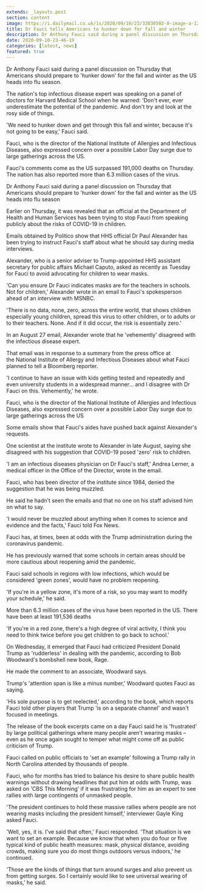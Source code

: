 ```yaml
---
extends: _layouts.post
section: content
image: https://i.dailymail.co.uk/1s/2020/09/10/23/33030502-0-image-a-12_1599775331551.jpg 
title: Dr Fauci tells Americans to hunker down for fall and winter 
description: Dr Anthony Fauci said during a panel discussion on Thursday that Americans should prepare to hunker down for the fall and winter as the US heads into flu season. 
date: 2020-09-10-23-46-19 
categories: [latest, news] 
featured: true 
--- 
```

Dr Anthony Fauci said during a panel discussion on Thursday that Americans should prepare to 'hunker down' for the fall and winter as the US heads into flu season. 

The nation's top infectious disease expert was speaking on a panel of doctors for Harvard Medical School when he warned: 'Don't ever, ever underestimate the potential of the pandemic. And don't try and look at the rosy side of things.

'We need to hunker down and get through this fall and winter, because it's not going to be easy,' Fauci said. 

Fauci, who is the director of the National Institute of Allergies and Infectious Diseases, also expressed concern over a possible Labor Day surge due to large gatherings across the US.  

Fauci's comments come as the US surpassed 191,000 deaths on Thursday. The nation has also reported more than 6.3 million cases of the virus. 

Dr Anthony Fauci said during a panel discussion on Thursday that Americans should prepare to 'hunker down' for the fall and winter as the US heads into flu season

Earlier on Thursday, it was revealed that an official at the Department of Health and Human Services has been trying to stop Fauci from speaking publicly about the risks of COVID-19 in children. 

Emails obtained by Politico show that HHS official Dr Paul Alexander has been trying to instruct Fauci's staff about what he should say during media interviews. 

Alexander, who is a senior adviser to Trump-appointed HHS assistant secretary for public affairs Michael Caputo, asked as recently as Tuesday for Fauci to avoid advocating for children to wear masks.  

'Can you ensure Dr Fauci indicates masks are for the teachers in schools. Not for children,' Alexander wrote in an email to Fauci's spokesperson ahead of an interview with MSNBC. 

'There is no data, none, zero, across the entire world, that shows children especially young children, spread this virus to other children, or to adults or to their teachers. None. And if it did occur, the risk is essentially zero.' 

In an August 27 email, Alexander wrote that he 'vehemently' disagreed with the infectious disease expert. 

That email was in response to a summary from the press office at the National Institute of Allergy and Infectious Diseases about what Fauci planned to tell a Bloomberg reporter.    

'I continue to have an issue with kids getting tested and repeatedly and even university students in a widespread manner… and I disagree with Dr Fauci on this. Vehemently,' he wrote. 

Fauci, who is the director of the National Institute of Allergies and Infectious Diseases, also expressed concern over a possible Labor Day surge due to large gatherings across the US

Some emails show that Fauci's aides have pushed back against Alexander's requests.

One scientist at the institute wrote to Alexander in late August, saying she disagreed with his suggestion that COVID-19 posed 'zero' risk to children.

'I am an infectious diseases physician on Dr Fauci's staff,' Andrea Lerner, a medical officer in the Office of the Director, wrote in the email. 

Fauci, who has been director of the institute since 1984, denied the suggestion that he was being muzzled. 

He said he hadn't seen the emails and that no one on his staff advised him on what to say. 

'I would never be muzzled about anything when it comes to science and evidence and the facts,' Fauci told Fox News. 

Fauci has, at times, been at odds with the Trump administration during the coronavirus pandemic.  

He has previously warned that some schools in certain areas should be more cautious about reopening amid the pandemic. 

Fauci said schools in regions with low infections, which would be considered 'green zones', would have no problem reopening. 

'If you're in a yellow zone, it's more of a risk, so you may want to modify your schedule,' he said. 

More than 6.3 million cases of the virus have been reported in the US. There have been at least 191,536 deaths 



'If you're in a red zone, there's a high degree of viral activity, I think you need to think twice before you get children to go back to school.' 

On Wednesday, it emerged that Fauci had criticized President Donald Trump as 'rudderless' in dealing with the pandemic, according to Bob Woodward's bombshell new book, Rage. 

He made the comment to an associate, Woodward says. 

Trump's 'attention span is like a minus number,' Woodward quotes Fauci as saying. 

'His sole purpose is to get reelected,' according to the book, which reports Fauci told other players that Trump 'is on a separate channel' and wasn't focused in meetings. 

The release of the book excerpts came on a day Fauci said he is 'frustrated' by large political gatherings where many people aren't wearing masks – even as he once again sought to temper what might come off as public criticism of Trump.

Fauci called on public officials to 'set an example' following a Trump rally in North Carolina attended by thousands of people.

Fauci, who for months has tried to balance his desire to share public health warnings without drawing headlines that put him at odds with Trump, was asked on 'CBS This Morning' if it was frustrating for him as an expert to see rallies with large contingents of unmasked people.

'The president continues to hold these massive rallies where people are not wearing masks including the president himself,' interviewer Gayle King asked Fauci. 

'Well, yes, it is. I've said that often,' Fauci responded. 'That situation is we want to set an example. Because we know that when you do four or five typical kind of public health measures: mask, physical distance, avoiding crowds, making sure you do most things outdoors versus indoors,' he continued.

'Those are the kinds of things that turn around surges and also prevent us from getting surges. So I certainly would like to see universal wearing of masks,' he said. 

